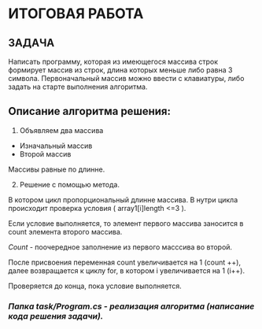 # **ИТОГОВАЯ РАБОТА**


## **ЗАДАЧА**

Написать программу, которая из имеющегося массива строк формирует массив из строк, длина которых меньше либо равна 3 символа. Первоначальный массив можно ввести с клавиатуры, либо задать на старте выполнения алгоритма.

## **Описание алгоритма решения:**

1. Объявляем два массива 
* Изначальный массив
* Второй массив 

Массивы равные по длинне. 

2. Решение с помощью метода. 

В котором цикл пропорциональный длинне массива.
В нутри цикла происходит проверка условия ( array1[i]length <=3 ).

Если условие выполняется, то элемент первого массива заносится в count элемента второго массива.

*Count* - поочередное заполнение из первого масссива во второй. 

После присвоения переменная count увеличивается на 1 (count ++), далее возвращается к циклу for, в котором i увеличивается на 1 (i++). 

Проверяется до конца, пока условие выполняется. 


### ***Папка task/Program.cs - реализация алгоритма (написание кода решения задачи).***






